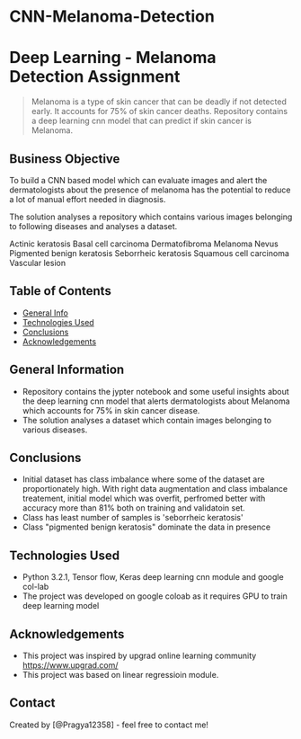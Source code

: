 # CNN-Melanoma-Detection
# Deep Learning - Melanoma Detection Assignment
> Melanoma is a type of skin cancer that can be deadly if not detected early. It accounts for 75% of skin cancer deaths. Repository contains a deep learning cnn model that can predict if skin cancer is Melanoma.

## Business Objective

To build a CNN based model which can evaluate images and alert the dermatologists about the presence of melanoma has the potential to reduce a lot of manual effort needed in diagnosis.

The solution analyses a repository which contains various images belonging to following diseases and analyses a dataset.

Actinic keratosis
Basal cell carcinoma
Dermatofibroma
Melanoma
Nevus
Pigmented benign keratosis
Seborrheic keratosis
Squamous cell carcinoma
Vascular lesion


## Table of Contents
* [General Info](#general-information)
* [Technologies Used](#technologies-used)
* [Conclusions](#conclusions)
* [Acknowledgements](#acknowledgements)

<!-- You can include any other section that is pertinent to your problem -->

## General Information
- Repository contains the jypter notebook and some useful insights about the deep learning cnn model that alerts dermatologists about Melanoma which accounts for 75% in skin cancer disease. 
- The solution analyses a dataset which contain images belonging to various diseases.

<!-- You don't have to answer all the questions - just the ones relevant to your project. -->

## Conclusions
- Initial dataset has class imbalance where some of the dataset are proportionately high. With right data augmentation and class imbalance treatement, initial model which was overfit, perfromed better with accuracy more than 81% both on training and validatoin set.
- Class has least number of samples is 'seborrheic keratosis'
- Class "pigmented benign keratosis" dominate the data in presence

<!-- You don't have to answer all the questions - just the ones relevant to your project. -->


## Technologies Used
- Python 3.2.1, Tensor flow, Keras deep learning cnn module and google col-lab
- The project was developed on google coloab as it requires GPU to train deep learning model

<!-- As the libraries versions keep on changing, it is recommended to mention the version of library used in this project -->

## Acknowledgements
- This project was inspired by upgrad online learning community https://www.upgrad.com/
- This project was based on linear regressioin module.


## Contact
Created by [@Pragya12358] - feel free to contact me!


<!-- Optional -->
<!-- ## License -->
<!-- This project is open source and available under the [... License](). -->

<!-- You don't have to include all sections - just the one's relevant to your project -->
